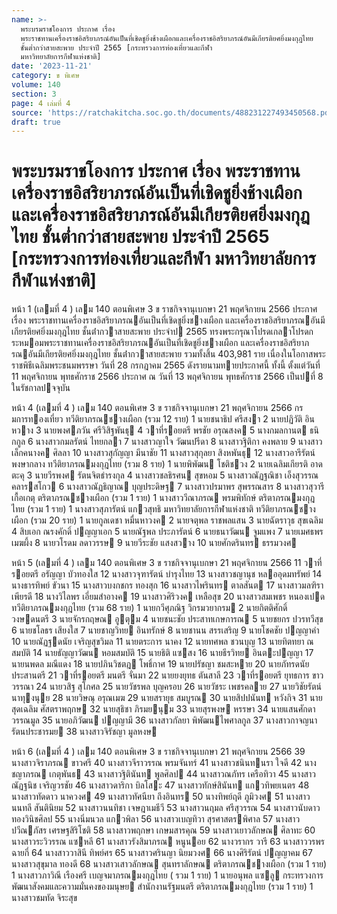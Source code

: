```yaml
---
name: >-
  พระบรมราชโองการ ประกาศ เรื่อง
  พระราชทานเครื่องราชอิสริยาภรณ์อันเป็นที่เชิดชูยิ่งช้างเผือกและเครื่องราชอิสริยาภรณ์อันมีเกียรติยศยิ่งมงกุฎไทย
  ชั้นต่ำกว่าสายสะพาย ประจำปี 2565 [กระทรวงการท่องเที่ยวและกีฬา
  มหาวิทยาลัยการกีฬาแห่งชาติ]
date: '2023-11-21'
category: ข พิเศษ
volume: 140
section: 3
page: 4 เล่มที่ 4
source: 'https://ratchakitcha.soc.go.th/documents/488231227493450568.pdf'
draft: true
---
```


# พระบรมราชโองการ ประกาศ เรื่อง พระราชทานเครื่องราชอิสริยาภรณ์อันเป็นที่เชิดชูยิ่งช้างเผือกและเครื่องราชอิสริยาภรณ์อันมีเกียรติยศยิ่งมงกุฎไทย ชั้นต่ำกว่าสายสะพาย ประจำปี 2565 [กระทรวงการท่องเที่ยวและกีฬา มหาวิทยาลัยการกีฬาแห่งชาติ]

หน้า 1 (เลมที่ 4 ) เลม 140 ตอนพิเศษ 3 ข ราชกิจจานุเบกษา 21 พฤศจิกายน 2566 ประกาศ เรื่อง พระราชทานเครื่องราชอิสริยาภรณอันเป็นที่เชิดชูยิ่งชางเผือก และเครื่องราชอิสริยาภรณอันมีเกียรติยศยิ่งมงกุฎไทย ชั้นต่ํากวาสายสะพาย ประจําป 2565 ทรงพระกรุณาโปรดเกลาโปรดกระหมอมพระราชทานเครื่องราชอิสริยาภรณอันเป็นที่เชิดชูยิ่งชางเผือก และเครื่องราชอิสริยาภรณอันมีเกียรติยศยิ่งมงกุฎไทย ชั้นต่ํากวาสายสะพาย รวมทั้งสิ้น 403,981 ราย เนื่องในโอกาสพระราชพิธีเฉลิมพระชนมพรรษา วันที่ 28 กรกฎาคม 2565 ดังรายนามทายประกาศนี้ ทั้งนี้ ตั้งแต่วันที่ 11 พฤศจิกายน พุทธศักราช 2566 ประกาศ ณ วันที่ 13 พฤศจิกายน พุทธศักราช 2566 เป็นปที่ 8 ในรัชกาลปจจุบัน

หน้า 4 (เลมที่ 4 ) เลม 140 ตอนพิเศษ 3 ข ราชกิจจานุเบกษา 21 พฤศจิกายน 2566 กรมการทองเที่ยว ทวีติยาภรณชางเผือก (รวม 12 ราย) 1 นายชนาธิป ศรีสงา 2 นายปฏิวัติ อินหวาง 3 นายพงศภวัน ศรีวิสิฐพันธุ 4 วาที่รอยตรี พรชัย อรุณสงค 5 นางกมลกานต ธนิกกูล 6 นางสาวกมลรัตน์ ไทยกลา 7 นางสาวญาใจ วัฒนปรีดา 8 นางสาวฐิติกา คงพลาย 9 นางสาวเล็กคนางค ศิลลา 10 นางสาวสุกัญญา มีนาชัย 11 นางสาวสุกุลยา สิงหพันธุ 12 นางสาวอารีรัตน์ พงษากลาง ทวีติยาภรณมงกุฎไทย (รวม 8 ราย) 1 นายพิพัฒน โชติชวง 2 นายเฉลิมเกียรติ อาดตะคุ 3 นายวีรพงศ รัตนจิตธํารงกุล 4 นางสาวชลธิรศน สุขหอม 5 นางสาวณัฏฐณิชา เอ็งสุวรรณ คลารสโกว 6 นางสาวณัฏธิญาณ บุญประดิษฐ 7 นางสาวปรมาพร สุพรรณสาร 8 นางสาวสุวารี เกื้อเกตุ ตริตาภรณชางเผือก (รวม 1 ราย) 1 นางสาววีณาภรณ พรมพิทักษ์ ตริตาภรณมงกุฎไทย (รวม 1 ราย) 1 นางสาวสุภารัตน์ แกวสุทธิ มหาวิทยาลัยการกีฬาแห่งชาติ ทวีติยาภรณชางเผือก (รวม 20 ราย) 1 นายกูลเดชา หมื่นหาวงค 2 นายจตุพล ราชพลแสน 3 นายฉัตราวุธ สุขเฉลิม 4 สิบเอก ณรงคักดิ์ ปญญาเอก 5 นายณัฐพล ประภารัตน์ 6 นายธนาวัฒน จูมแพง 7 นายเมศธพร เมฆผึ้ง 8 นายวโรดม ลดาวรรษ 9 นายวีระชัย แสงสวาง 10 นายศักดรินทร ธรรมวงศ

หน้า 5 (เลมที่ 4 ) เลม 140 ตอนพิเศษ 3 ข ราชกิจจานุเบกษา 21 พฤศจิกายน 2566 11 วาที่รอยตรี อรัญญา บัวทองใส 12 นางสาวจุฑารัตน์ บํารุงไทย 13 นางสาวชญานุช หลออุดมทรัพย์ 14 นางธารทิพย์ ขัวนา 15 นางสาวบงกชกร ทองสุก 16 นางสาวไพรินทร ตาลสันต 17 นางสาวมลฑิรา เพียรดี 18 นางวิไลพร เอี่ยมสําอางค 19 นางสาวศิริวงค เหลือสุข 20 นางสาวสมเพชร หนองเปด ทวีติยาภรณมงกุฎไทย (รวม 68 ราย) 1 นายกวีศุภณิฐ วิกรมวยากรม 2 นายกิตติศักดิ์ วงษดนตรี 3 นายจักรกฤษณ อูตุม 4 นายชนะชัย ประสาทเกษการณ 5 นายชยกร ปวรทวีสุข 6 นายชโลธร เสียงใส 7 นายชาญวิทย อินทรักษ์ 8 นายชานน สรรเสริญ 9 นายโชคชัย ปญญาคํา 10 นายณัฏฐดนัย เจริญสุขวิมล 11 นายตระการ นาคง 12 นายทศพล ชวนบุญ 13 นายทิตทยา ณ สมบัติ 14 นายธัญญาวัฒน หอมสมบัติ 15 นายธิติ แซสง 16 นายธีรวิทย อินตะปญญา 17 นายนพดล มณีแดง 18 นายปภินวิชตฎ โพธิ์กาศ 19 นายปรัชญา ชมสะหาย 20 นายภัทรดนัย ประสานตรี 21 วาที่รอยตรี มนตรี จั่นมา 22 นายยงยุทธ ตันสาลี 23 วาที่รอยตรี ยุทธการ ขาววรรณา 24 นายวสิฐ สุโกศล 25 นายวัชรพล บุญครอบ 26 นายวัชระ เพชรคลาย 27 นายวิชัยรัตน์ นาทุงนุย 28 นายวิษณุ อรุณเมฆ 29 นายสรายุธ สมบูรณ 30 นายสิปปนันท หวังกิจ 31 นายสุดเฉลิม ศัสตราพฤกษ 32 นายสุธิชา ภิรมยนุม 33 นายสุรพงษ หรรษา 34 นายแสนศักดา วรรณมูล 35 นายอภิวัฒน ปญญามี 36 นางสาวกัลยา พิพัฒนไพศาลกูล 37 นางสาวกาจญนา รัตนประชารมย 38 นางสาวจิรัชญา มูลหงษ

หน้า 6 (เลมที่ 4 ) เลม 140 ตอนพิเศษ 3 ข ราชกิจจานุเบกษา 21 พฤศจิกายน 2566 39 นางสาวจิราภรณ ขาวศรี 40 นางสาวจีราวรรณ พรมจันทร์ 41 นางสาวชนินทนรา ใจดี 42 นางชญาภรณ เกตุพันธ 43 นางสาวฐิตินันท พูลศิลป 44 นางสาวณภัทร เครือทิวา 45 นางสาวณัฏฐนิช เจริญวรชัย 46 นางสาวดาริกา บิลโสะ 47 นางสาวทักษ์สินันท แกวทิพยเนตร 48 นางสาวทัดดาว นาควงศ 49 นางสาวทัศนียา ถึงอินทร 50 นางทิพย์ฤดี ภูมิวงศ 51 นางสาวนนทลี สันตินิยม 52 นางสาวนนทิชา เจษฎาเมธีวี 53 นางสาวนฤมล ศรีสุวรรณ 54 นางสาวนับดาว ทองวินิชศิลป 55 นางนิ่มนวล แกวพิลา 56 นางสาวเบญทิวา สุรศาสตรพิศาล 57 นางสาวปวีณภัสร เศรษฐสิริโชติ 58 นางสาวพฤกษา เกษมสารคุณ 59 นางสาวเยาวลักษณ ศิลาทะ 60 นางสาวระวิวรรณ แซหลี 61 นางสาวรังสิมาภรณ หนูนอย 62 นางวรากร วารี 63 นางสาววรพร ฉายกี่ 64 นางสาววาสินี ทิพย์ศร 65 นางสาวศรินญา นิยมวงศ 66 นางศิริรัตน์ ปญญาคม 67 นางสาวสุขุมาล ทองดี 68 นางสาวเสาวลักษณ สุนทราลักษณ ตริตาภรณชางเผือก (รวม 1 ราย) 1 นางสาวภาวิณี เรืองศรี เบญจมาภรณมงกุฎไทย ( รวม 1 ราย) 1 นายอนุพล แซลู กระทรวงการพัฒนาสังคมและความมั่นคงของมนุษย สํานักงานรัฐมนตรี ตริตาภรณมงกุฎไทย (รวม 1 ราย) 1 นางสาวชมทัด จิระสุข
